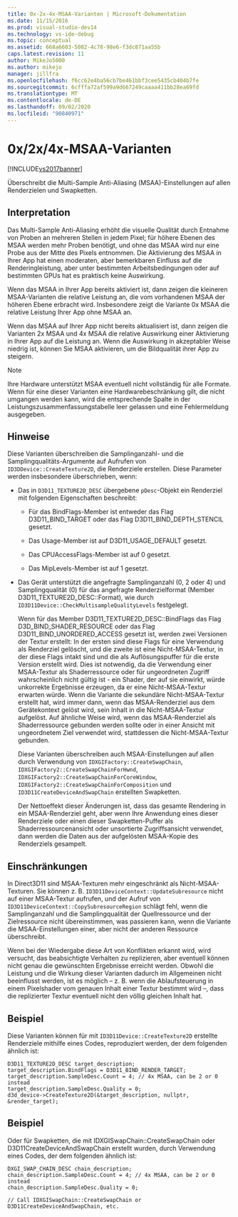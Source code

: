 ```yaml
---
title: 0x-2x-4x-MSAA-Varianten | Microsoft-Dokumentation
ms.date: 11/15/2016
ms.prod: visual-studio-dev14
ms.technology: vs-ide-debug
ms.topic: conceptual
ms.assetid: 668a6603-5082-4c78-98e6-f3dc871aa55b
caps.latest.revision: 11
author: MikeJo5000
ms.author: mikejo
manager: jillfra
ms.openlocfilehash: f6cc62e4ba56cb7be461bbf3cee5435cb404b7fe
ms.sourcegitcommit: 6cfffa72af599a9d667249caaaa411bb28ea69fd
ms.translationtype: MT
ms.contentlocale: de-DE
ms.lasthandoff: 09/02/2020
ms.locfileid: "90840971"
---
```

# <a name="0x2x4x-msaa-variants"></a>0x/2x/4x-MSAA-Varianten
[!INCLUDE[vs2017banner](../includes/vs2017banner.md)]

Überschreibt die Multi-Sample Anti-Aliasing (MSAA)-Einstellungen auf allen Renderzielen und Swapketten.  
  
## <a name="interpretation"></a>Interpretation  
 Das Multi-Sample Anti-Aliasing erhöht die visuelle Qualität durch Entnahme von Proben an mehreren Stellen in jedem Pixel; für höhere Ebenen des MSAA werden mehr Proben benötigt, und ohne das MSAA wird nur eine Probe aus der Mitte des Pixels entnommen. Die Aktivierung des MSAA in Ihrer App hat einen moderaten, aber bemerkbaren Einfluss auf die Renderingleistung, aber unter bestimmten Arbeitsbedingungen oder auf bestimmten GPUs hat es praktisch keine Auswirkung.  
  
 Wenn das MSAA in Ihrer App bereits aktiviert ist, dann zeigen die kleineren MSAA-Varianten die relative Leistung an, die vom vorhandenen MSAA der höheren Ebene erbracht wird. Insbesondere zeigt die Variante 0x MSAA die relative Leistung Ihrer App ohne MSAA an.  
  
 Wenn das MSAA auf Ihrer App nicht bereits aktualisiert ist, dann zeigen die Varianten 2x MSAA und 4x MSAA die relative Auswirkung einer Aktivierung in Ihrer App auf die Leistung an. Wenn die Auswirkung in akzeptabler Weise niedrig ist, können Sie MSAA aktivieren, um die Bildqualität ihrer App zu steigern.  
  
> [!NOTE]
> Ihre Hardware unterstützt MSAA eventuell nicht vollständig für alle Formate. Wenn für eine dieser Varianten eine Hardwarebeschränkung gilt, die nicht umgangen werden kann, wird die entsprechende Spalte in der Leistungszusammenfassungstabelle leer gelassen und eine Fehlermeldung ausgegeben.  
  
## <a name="remarks"></a>Hinweise  
 Diese Varianten überschreiben die Samplinganzahl- und die Samplingqualitäts-Argumente auf Aufrufen von `ID3DDevice::CreateTexture2D`, die Renderziele erstellen. Diese Parameter werden insbesondere überschrieben, wenn:  
  
- Das in `D3D11_TEXTURE2D_DESC` übergebene `pDesc`-Objekt ein Renderziel mit folgenden Eigenschaften beschreibt:  
  
  - Für das BindFlags-Member ist entweder das Flag D3D11_BIND_TARGET oder das Flag D3D11_BIND_DEPTH_STENCIL gesetzt.  
  
  - Das Usage-Member ist auf D3D11_USAGE_DEFAULT gesetzt.  
  
  - Das CPUAccessFlags-Member ist auf 0 gesetzt.  
  
  - Das MipLevels-Member ist auf 1 gesetzt.  
  
- Das Gerät unterstützt die angefragte Samplinganzahl (0, 2 oder 4) und Samplingqualität (0) für das angefragte Renderzielformat (Member D3D11_TEXTURE2D_DESC::Format), wie durch `ID3D11Device::CheckMultisampleQualityLevels` festgelegt.  
  
  Wenn für das Member D3D11_TEXTURE2D_DESC::BindFlags das Flag D3D_BIND_SHADER_RESOURCE oder das Flag D3D11_BIND_UNORDERED_ACCESS gesetzt ist, werden zwei Versionen der Textur erstellt: In der ersten sind diese Flags für eine Verwendung als Renderziel gelöscht, und die zweite ist eine Nicht-MSAA-Textur, in der diese Flags intakt sind und die als Auflösungspuffer für die erste Version erstellt wird. Dies ist notwendig, da die Verwendung einer MSAA-Textur als Shaderressource oder für ungeordneten Zugriff wahrscheinlich nicht gültig ist - ein Shader, der auf sie einwirkt, würde unkorrekte Ergebnisse erzeugen, da er eine Nicht-MSAA-Textur erwarten würde. Wenn die Variante die sekundäre Nicht-MSAA-Textur erstellt hat, wird immer dann, wenn das MSAA-Renderziel aus dem Gerätekontext gelöst wird, sein Inhalt in die Nicht-MSAA-Textur aufgelöst. Auf ähnliche Weise wird, wenn das MSAA-Renderziel als Shaderressource gebunden werden sollte oder in einer Ansicht mit ungeordnetem Ziel verwendet wird, stattdessen die Nicht-MSAA-Textur gebunden.  
  
  Diese Varianten überschreiben auch MSAA-Einstellungen auf allen durch Verwendung von `IDXGIFactory::CreateSwapChain`, `IDXGIFactory2::CreateSwapChainForHwnd`, `IDXGIFactory2::CreateSwapChainForCoreWindow`, `IDXGIFactory2::CreateSwapChainForComposition` und `ID3D11CreateDeviceAndSwapChain` erstellten Swapketten.  
  
  Der Nettoeffekt dieser Änderungen ist, dass das gesamte Rendering in ein MSAA-Renderziel geht, aber wenn Ihre Anwendung eines dieser Renderziele oder einen dieser Swapketten-Puffer als Shaderressourcenansicht oder unsortierte Zugriffsansicht verwendet, dann werden die Daten aus der aufgelösten MSAA-Kopie des Renderziels gesampelt.  
  
## <a name="restrictions-and-limitations"></a>Einschränkungen  
 In Direct3D11 sind MSAA-Texturen mehr eingeschränkt als Nicht-MSAA-Texturen. Sie können z. B. `ID3D11DeviceContext::UpdateSubresource` nicht auf einer MSAA-Textur aufrufen, und der Aufruf von `ID3D11DeviceContext::CopySubresourceRegion` schlägt fehl, wenn die Samplinganzahl und die Samplingqualität der Quellressource und der Zielressource nicht übereinstimmen, was passieren kann, wenn die Variante die MSAA-Einstellungen einer, aber nicht der anderen Ressource überschreibt.  
  
 Wenn bei der Wiedergabe diese Art von Konflikten erkannt wird, wird versucht, das beabsichtigte Verhalten zu replizieren, aber eventuell können nicht genau die gewünschten Ergebnisse erreicht werden. Obwohl die Leistung und die Wirkung dieser Varianten dadurch im Allgemeinen nicht beeinflusst werden, ist es möglich – z. B. wenn die Ablaufsteuerung in einem Pixelshader vom genauen Inhalt einer Textur bestimmt wird –, dass die replizierter Textur eventuell nicht den völlig gleichen Inhalt hat.  
  
## <a name="example"></a>Beispiel  
 Diese Varianten können für mit `ID3D11Device::CreateTexture2D` erstellte Renderziele mithilfe eines Codes, reproduziert werden, der dem folgenden ähnlich ist:  
  
```  
D3D11_TEXTURE2D_DESC target_description;  
target_description.BindFlags = D3D11_BIND_RENDER_TARGET;  
target_description.SampleDesc.Count = 4; // 4x MSAA, can be 2 or 0 instead  
target_description.SampleDesc.Quality = 0;  
d3d_device->CreateTexture2D(&target_description, nullptr, &render_target);  
```  
  
## <a name="example"></a>Beispiel  
 Oder für Swapketten, die mit IDXGISwapChain::CreateSwapChain oder D3D11CreateDeviceAndSwapChain erstellt wurden, durch Verwendung eines Codes, der dem folgenden ähnlich ist:  
  
```  
DXGI_SWAP_CHAIN_DESC chain_description;  
chain_description.SampleDesc.Count = 4; // 4x MSAA, can be 2 or 0 instead  
chain_description.SampleDesc.Quality = 0;  
  
// Call IDXGISwapChain::CreateSwapChain or D3D11CreateDeviceAndSwapChain, etc.  
```
